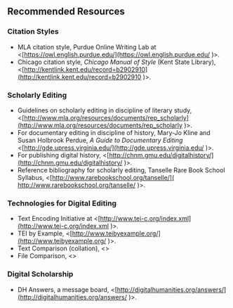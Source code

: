 ﻿##  Recommended Resources

### Citation Styles

  -  MLA citation style, Purdue Online Writing Lab at &lt;[https://owl.english.purdue.edu/](https://owl.english.purdue.edu/ )&gt;.
  -  Chicago citation style, *Chicago Manual of Style* (Kent State Library), &lt;[http://kentlink.kent.edu/record=b2902910](http://kentlink.kent.edu/record=b2902910 )&gt;.
  
### Scholarly Editing 

  -  Guidelines on scholarly editing in discipline of literary study, &lt;[http://www.mla.org/resources/documents/rep_scholarly](http://www.mla.org/resources/documents/rep_scholarly )&gt;.
  -  For documentary editing in discipline of history, Mary-Jo Kline and Susan Holbrook Perdue, *A Guide to Documentary Editing* &lt;[http://gde.upress.virginia.edu/](http://gde.upress.virginia.edu/ )&gt;.
  -  For publishing digital history, &lt;[http://chnm.gmu.edu/digitalhistory/](http://chnm.gmu.edu/digitalhistory/ )&gt;.
  -  Reference bibliography for scholarly editing, Tanselle Rare Book School Syllabus, &lt;[http://www.rarebookschool.org/tanselle/]( http://www.rarebookschool.org/tanselle/ )&gt;.

### Technologies for Digital Editing

  -  Text Encoding Initiative at &lt;[http://www.tei-c.org/index.xml](http://www.tei-c.org/index.xml )&gt;.
  -  TEI by Example, &lt;[http://www.teibyexample.org/](http://www.teibyexample.org/ )&gt;.
  -  Text Comparison (collation), &lt;[]( )&gt;
  -  File Comparison, &lt;[]( )&gt;

  
### Digital Scholarship

  -  DH Answers, a message board, &lt;[http://digitalhumanities.org/answers/](http://digitalhumanities.org/answers/ )&gt;.